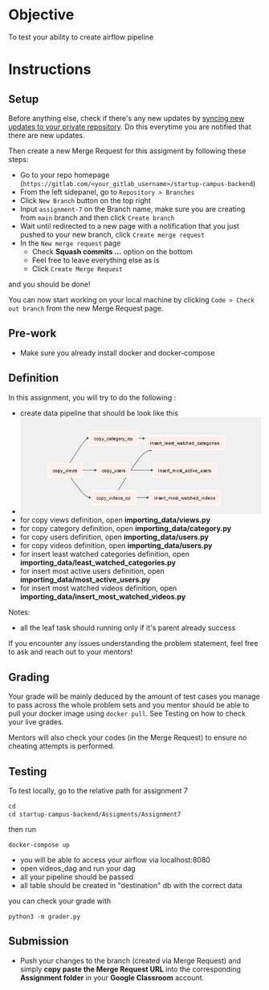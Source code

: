 # Objective

To test your ability to create airflow pipeline

# Instructions

## Setup

Before anything else, check if there's any new updates by [syncing new updates to your private repository](https://gitlab.com/startupcampus.be/startup-campus-backend#sync-repository). Do this everytime you are notified that there are new updates.

Then create a new Merge Request for this assigment by following these steps:
- Go to your repo homepage (`https://gitlab.com/<your_gitlab_username>/startup-campus-backend`)
- From the left sidepanel, go to `Repository > Branches`
- Click `New Branch` button on the top right
- Input `assignment-7` on the Branch name, make sure you are creating from `main` branch and then click `Create branch`
- Wait until redirected to a new page with a notification that you just pushed to your new branch, click `Create merge request`
- In the `New merge request` page
  - Check **Squash commits ...** option on the bottom
  - Feel free to leave everything else as is
  - Click `Create Merge Request`

and you should be done! 

You can now start working on your local machine by clicking  `Code > Check out branch` from the new Merge Request page.

## Pre-work

- Make sure you already install docker and docker-compose

## Definition

In this assignment, you will try to do the following :
- create data pipeline that should be look like this
- ![](../..//images/airflowexample.png)
- for copy views definition, open **importing_data/views.py**
- for copy category definition, open **importing_data/category.py**
- for copy users definition, open **importing_data/users.py**
- for copy videos definition, open **importing_data/users.py**
- for insert least watched categories definition, open **importing_data/least_watched_categories.py**
- for insert most active users definition, open **importing_data/most_active_users.py**
- for insert most watched videos definition, open **importing_data/insert_most_watched_videos.py**

Notes:
- all the leaf task should running only if it's parent already success

If you encounter any issues understanding the problem statement, feel free to ask and reach out to your mentors!

## Grading

Your grade will be mainly deduced by the amount of test cases you manage to pass across the whole problem sets and you mentor should be able to pull your docker image using `docker pull`. See Testing on how to check your live grades.

Mentors will also check your codes (in the Merge Request) to ensure no cheating attempts is performed.

## Testing

To test locally, go to the relative path for assignment 7
```
cd
cd startup-campus-backend/Assigments/Assignment7
```

then run
```
docker-compose up
```

- you will be able to access your airflow via localhost:8080
- open videos_dag and run your dag
- all your pipeline should be passed
- all table should be created in "destination" db with the correct data

you can check your grade with

```
python3 -m grader.py
```

## Submission

- Push your changes to the branch (created via Merge Request) and simply **copy paste the Merge Request URL** into the corresponding **Assignment folder** in your **Google Classroom** account.
